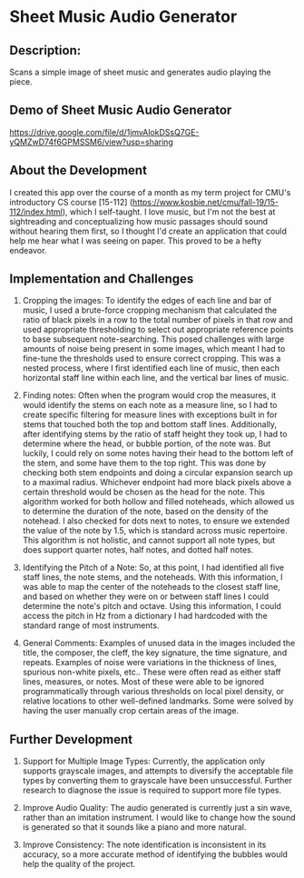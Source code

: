 # Sheet Music Audio Generator

## Description: 
Scans a simple image of sheet music and generates audio playing the piece.

## Demo of Sheet Music Audio Generator
https://drive.google.com/file/d/1jmvAlokDSsQ7GE-yQMZwD74f6GPMSSM6/view?usp=sharing

## About the Development
I created this app over the course of a month as my term project for CMU's introductory CS course [15-112] (https://www.kosbie.net/cmu/fall-19/15-112/index.html), which I self-taught. I love music, but I'm not the best at sightreading and conceptualizing how music passages should sound without hearing them first, so I thought I'd create an application that could help me hear what I was seeing on paper. This proved to be a hefty endeavor.

## Implementation and Challenges
1. Cropping the images: To identify the edges of each line and bar of music, I used a brute-force cropping mechanism that calculated the ratio of black pixels in a row to the total number of pixels in that row and used appropriate thresholding to select out appropriate reference points to base subsequent note-searching. This posed challenges with large amounts of noise being present in some images, which meant I had to fine-tune the thresholds used to ensure correct cropping. This was a nested process, where I first identified each line of music, then each horizontal staff line within each line, and the vertical bar lines of music.
   
2. Finding notes: Often when the program would crop the measures, it would identify the stems on each note as a measure line, so I had to create specific filtering for measure lines with exceptions built in for stems that touched both the top and bottom staff lines. Additionally, after identifying stems by the ratio of staff height they took up, I had to determine where the head, or bubble portion, of the note was. But luckily, I could rely on some notes having their head to the bottom left of the stem, and some have them to the top right. This was done by checking both stem endpoints and doing a circular expansion search up to a maximal radius. Whichever endpoint had more black pixels above a certain threshold would be chosen as the head for the note. This algorithm worked for both hollow and filled noteheads, which allowed us to determine the duration of the note, based on the density of the notehead. I also checked for dots next to notes, to ensure we extended the value of the note by 1.5, which is standard across music repertoire. This algorithm is not holistic, and cannot support all note types, but does support quarter notes, half notes, and dotted half notes.
  
3. Identifying the Pitch of a Note: So, at this point, I had identified all five staff lines, the note stems, and the noteheads. With this information, I was able to map the center of the noteheads to the closest staff line, and based on whether they were on or between staff lines I could determine the note's pitch and octave. Using this information, I could access the pitch in Hz from a dictionary I had hardcoded with the standard range of most instruments.
   
4. General Comments: Examples of unused data in the images included the title, the composer, the cleff, the key signature, the time signature, and repeats. Examples of noise were variations in the thickness of lines, spurious non-white pixels, etc.. These were often read as either staff lines, measures, or notes. Most of these were able to be ignored programmatically through various thresholds on local pixel density, or relative locations to other well-defined landmarks. Some were solved by having the user manually crop certain areas of the image.

## Further Development
1. Support for Multiple Image Types: Currently, the application only supports grayscale images, and attempts to diversify the acceptable file types by converting them to grayscale have been unsuccessful. Further research to diagnose the issue is required to support more file types.
   
2. Improve Audio Quality: The audio generated is currently just a sin wave, rather than an imitation instrument. I would like to change how the sound is generated so that it sounds like a piano and more natural. 

3. Improve Consistency: The note identification is inconsistent in its accuracy, so a more accurate method of identifying the bubbles would help the quality of the project.
